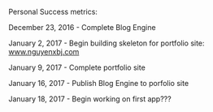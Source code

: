 Personal Success metrics:

December 23, 2016 - Complete Blog Engine

January 2, 2017 - Begin building skeleton for portfolio site: www.nguyenxbj.com

January 9, 2017 - Complete portfolio site

January 16, 2017 - Publish Blog Engine to porfolio site

January 18, 2017 - Begin working on first app???
